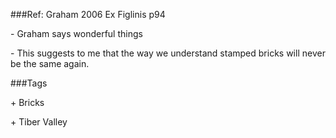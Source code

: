 \#\#\#Ref: Graham 2006 Ex Figlinis p94

  

\- Graham says wonderful things

  

\- This suggests to me that the way we understand stamped bricks will never be
the same again.

  

\#\#\#Tags

\+ Bricks

\+ Tiber Valley

